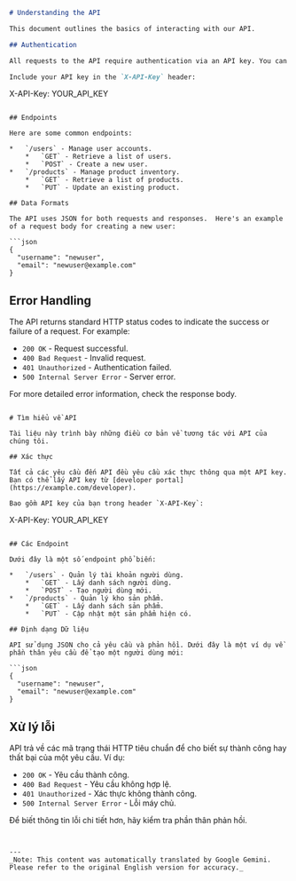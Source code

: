 ```markdown
# Understanding the API

This document outlines the basics of interacting with our API.

## Authentication

All requests to the API require authentication via an API key. You can obtain an API key from the [developer portal](https://example.com/developer).

Include your API key in the `X-API-Key` header:

```
X-API-Key: YOUR_API_KEY
```

## Endpoints

Here are some common endpoints:

*   `/users` - Manage user accounts.
    *   `GET` - Retrieve a list of users.
    *   `POST` - Create a new user.
*   `/products` - Manage product inventory.
    *   `GET` - Retrieve a list of products.
    *   `PUT` - Update an existing product.

## Data Formats

The API uses JSON for both requests and responses.  Here's an example of a request body for creating a new user:

```json
{
  "username": "newuser",
  "email": "newuser@example.com"
}
```

## Error Handling

The API returns standard HTTP status codes to indicate the success or failure of a request.  For example:

*   `200 OK` - Request successful.
*   `400 Bad Request` - Invalid request.
*   `401 Unauthorized` - Authentication failed.
*   `500 Internal Server Error` - Server error.

For more detailed error information, check the response body.
```
```

```vi
# Tìm hiểu về API

Tài liệu này trình bày những điều cơ bản về tương tác với API của chúng tôi.

## Xác thực

Tất cả các yêu cầu đến API đều yêu cầu xác thực thông qua một API key. Bạn có thể lấy API key từ [developer portal](https://example.com/developer).

Bao gồm API key của bạn trong header `X-API-Key`:

```
X-API-Key: YOUR_API_KEY
```

## Các Endpoint

Dưới đây là một số endpoint phổ biến:

*   `/users` - Quản lý tài khoản người dùng.
    *   `GET` - Lấy danh sách người dùng.
    *   `POST` - Tạo người dùng mới.
*   `/products` - Quản lý kho sản phẩm.
    *   `GET` - Lấy danh sách sản phẩm.
    *   `PUT` - Cập nhật một sản phẩm hiện có.

## Định dạng Dữ liệu

API sử dụng JSON cho cả yêu cầu và phản hồi. Dưới đây là một ví dụ về phần thân yêu cầu để tạo một người dùng mới:

```json
{
  "username": "newuser",
  "email": "newuser@example.com"
}
```

## Xử lý lỗi

API trả về các mã trạng thái HTTP tiêu chuẩn để cho biết sự thành công hay thất bại của một yêu cầu. Ví dụ:

*   `200 OK` - Yêu cầu thành công.
*   `400 Bad Request` - Yêu cầu không hợp lệ.
*   `401 Unauthorized` - Xác thực không thành công.
*   `500 Internal Server Error` - Lỗi máy chủ.

Để biết thông tin lỗi chi tiết hơn, hãy kiểm tra phần thân phản hồi.
```


---
_Note: This content was automatically translated by Google Gemini. Please refer to the original English version for accuracy._